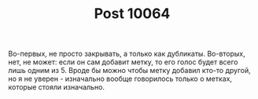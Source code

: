 ﻿---
title: "Post 10064"
se.owner.user_id: 178988
se.owner.display_name: "Qwertiy"
se.owner.link: "https://ru.meta.stackoverflow.com/users/178988/qwertiy"
se.link: "https://ru.meta.stackoverflow.com/a/10064"
se.post_id: 10064
se.post_type: answer
se.score: 5
---
<p>Во-первых, не просто закрывать, а только как дубликаты. Во-вторых, нет, не может: если он сам добавит метку, то его голос будет всего лишь одним из 5. Вроде бы можно чтобы метку добавил кто-то другой, но я не уверен - изначально вообще говорилось только о метках, которые стояли изначально.</p>
